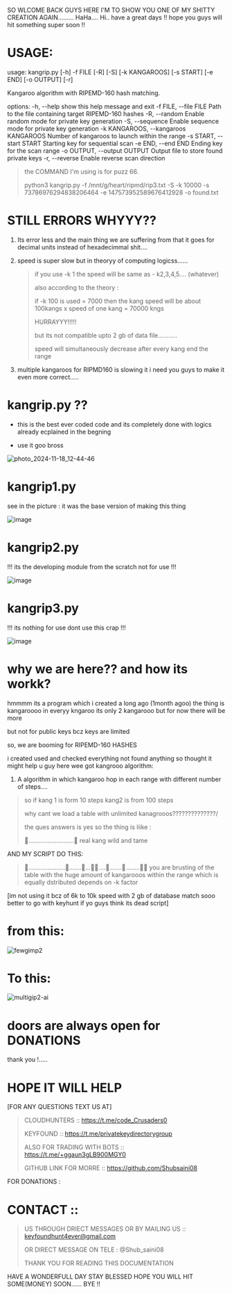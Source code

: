 SO WLCOME BACK GUYS HERE I'M TO SHOW YOU ONE OF MY SHITTY CREATION AGAIN.........
HaHa.... 
Hi.. 
have a great days !!
hope you guys will hit something super soon !!

#  USAGE:

usage: kangrip.py [-h] -f FILE [-R] [-S] [-k KANGAROOS] [-s START] [-e END] [-o OUTPUT] [-r]

Kangaroo algorithm with RIPEMD-160 hash matching.

options:
  -h, --help            show this help message and exit
  -f FILE, --file FILE  Path to the file containing target RIPEMD-160 hashes
  -R, --random          Enable random mode for private key generation
  -S, --sequence        Enable sequence mode for private key generation
  -k KANGAROOS, --kangaroos KANGAROOS
                        Number of kangaroos to launch within the range
  -s START, --start START
                        Starting key for sequential scan
  -e END, --end END     Ending key for the scan range
  -o OUTPUT, --output OUTPUT
                        Output file to store found private keys
  -r, --reverse         Enable reverse scan direction


> the COMMAND I'm using is for puzz 66.
>
> python3 kangrip.py -f /mnt/g/heart/ripmd/rip3.txt  -S -k 10000 -s  73786976294838206464 -e  147573952589676412928 -o found.txt
>

# STILL ERRORS WHYYY?? 

1. Its error less and the main thing we are suffering from that it goes for decimal units instead of hexadecimmal shit....

2. speed is super slow but in theoryy of computing logicss......
   
   > if you use -k 1 the speed will be same as - k2,3,4,5.... (whatever)
   > 
   > also according to the theory :
   > 
   > if -k 100 is used = 7000 then the kang speed will be about 100kangs x speed of one kang = 70000 kngs
   > 
   > HURRAYYY!!!!!
   > 
   > but its not compatible upto 2 gb of data file...........
   > 
   > speed will simultaneously decrease after every kang end the range
   > 

4. multiple kangaroos for RIPMD160 is slowing it i need you guys to make it even more correct.....

# kangrip.py ?? 

+ this is the best ever coded code and its completely done with logics  
already ecplained in the begning 

+ use it goo bross

![photo_2024-11-18_12-44-46](https://github.com/user-attachments/assets/291f201b-466a-41af-97c3-cdf0c469d943)


# kangrip1.py
see in the picture : it was the base version of making this thing 

![image](https://github.com/user-attachments/assets/0c0e0dcb-9a0c-4915-b246-660d72757535)


# kangrip2.py
!!! its the developing module from the scratch not for use !!!

![image](https://github.com/user-attachments/assets/0451b97e-c0f4-438f-ad3b-351d2b7858e2)


# kangrip3.py
!!! its nothing for use dont use this crap !!!


![image](https://github.com/user-attachments/assets/a945411a-f63a-4a71-9fee-5cac3fc6d2f5)

# why we are here?? and how its workk?

hmmmm its a program which i created a long ago (1month agoo) the thing is kangaroooo in everyy kngaroo its only 2 kangarooo but for now there will be more

but not for public keys bcz keys are limited

so,  we are booming for RIPEMD-160 HASHES

i created used and checked everything not found anything so thought it might help u guy
here wee got kangrooo algorithm:
1. A  algorithm in which kangaroo hop in each range with different number of steps....
   
> so if kang 1 is form 10 steps kang2 is from 100 steps
> 
> why cant we load a table with unlimited kanagrooos??????????????/
> 
> the ques answers is yes   so the thing is liike :
>
>  🐇..........................🐇 real kang wild and tame
> 
AND MY SCRIPT DO THIS:
> 🐇.....................🐇.......🐇...🐇🐇....🐇.......🐇........🐇🐇
> you are brusting of the table with the huge amount of kangarooos within the range which is equally dstributed  depends on -k factor
>

[im not using it bcz of 6k to 10k speed with 2 gb of database match sooo better to go with keyhunt if yo guys think its dead script]

# from this:

![fewgimp2](https://github.com/user-attachments/assets/29c352e9-371f-4320-8ed4-e00527cbe859)

# To this: 

![multigip2-ai](https://github.com/user-attachments/assets/1e357fce-213c-4d7a-91fb-e7e80ebea18a)

 # doors are always open for DONATIONS 
 thank you !.....
 
# HOPE IT WILL HELP
[FOR ANY QUESTIONS TEXT US AT]

> CLOUDHUNTERS :: https://t.me/code_Crusaders0
> 
> KEYFOUND ::  https://t.me/privatekeydirectorygroup
> 
> ALSO FOR TRADING WITH BOTS :: https://t.me/+ggaun3gLB900MGY0
> 
> GITHUB LINK FOR MORRE :: https://github.com/Shubsaini08
> 
FOR DONATIONS : 

# CONTACT :: 
> US THROUGH DRIECT MESSAGES OR BY MAILING US ::   keyfoundhunt4ever@gmail.com
> 
> OR DIRECT MESSAGE ON TELE : @Shub_saini08
>
> THANK YOU FOR READING THIS DOCUMENTATION

HAVE A WONDERFULL DAY STAY BLESSED HOPE YOU WILL HIT SOME(MONEY) SOON......
BYE !!
